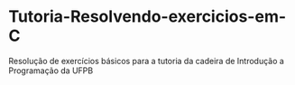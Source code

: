 # Tutoria-Resolvendo-exercicios-em-C
Resolução de exercícios básicos para a tutoria da cadeira de Introdução a Programação da UFPB

